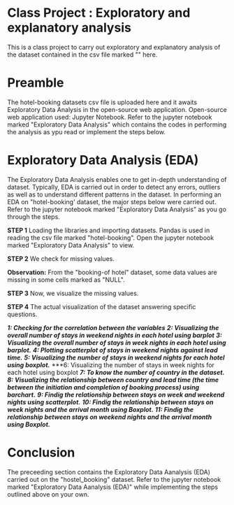 # Class Project : Exploratory and explanatory analysis
This is a class project to carry out exploratory and explanatory analysis of the dataset contained in the csv file marked "" here.

# Preamble
The hotel-booking datasets csv file is uploaded here and it awaits Exploratory Data Analysis in the open-source web application.
Open-source web application used: Jupyter Notebook. 
Refer to the jupyter notebook marked "Exploratory Data Analysis" which contains the codes in performing the analysis as ypu read or implement the steps below.

# Exploratory Data Analysis (EDA)
The Exploratory Data Analysis enables one to get in-depth understanding of dataset. Typically, EDA is carried out in order to detect any errors, outliers as well as to understand different patterns in the dataset. 
In performing an EDA on "hotel-booking' dataset, the major steps below were carried out. Refer to the jupyter notebook marked "Exploratory Data Analysis" as you go through the steps.

**STEP 1**
Loading the libraries and importing datasets. Pandas is used in reading the csv file marked "hotel-booking". Open the jupyter notebook marked "Exploratory Data Analysis" to view.


**STEP 2**
We check for missing values. 

****Observation:**** From the "booking-of hotel" dataset, some data values are missing in some cells marked as "NULL". 

**STEP 3** 
Now, we visualize the missing values.

**STEP 4** 
The actual visualization of the dataset answering specific questions.

***1: Checking for the correlation between the variables***
***2: Visualizing the overall number of stays in weekend nights in each hotel using barplot***
***3: Visualizing the overall number of stays in week nights in each hotel using barplot.***
***4: Plotting scatterplot of stays in weekend nights against lead time.***
***5: Visualizing the number of stays in weekend nights for each hotel using boxplot.***
***6: Visualizing the number of stays in week nights for each hotel using boxplot
***7: To know the number of country in the dataset.***
***8: Visualizing the relationship between country and lead time (the time between the initiation 
and completion of booking process) using barchart.***
***9: Findig the relationship between stays on week and weekend nights using scatterplot.***
***10: Findig the relationship between stays on week nights and the arrival month using Boxplot.***
***11: Findig the relationship between stays on weekend nights and the arrival month using Boxplot.***

# Conclusion
The preceeding section contains the Exploratory Data Aanalysis (EDA) carried out on the "hostel_booking" dataset. 
Refer to the jupyter notebook marked "Exploratory Data Aanalysis (EDA)" while implementing the steps outlined above on your own.







